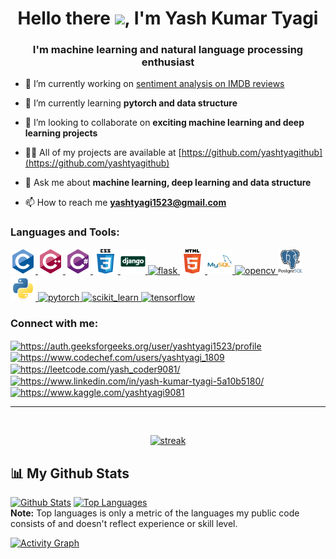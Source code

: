 <h1 align="center">Hello there <img src="https://raw.githubusercontent.com/MartinHeinz/MartinHeinz/master/wave.gif" width="30px">, I'm Yash Kumar Tyagi</h1>
<h3 align="center">I'm machine learning  and natural language processing enthusiast</h3>

- 🔭 I’m currently working on [sentiment analysis on IMDB reviews](https://github.com/yashtyagithub/Sentiment-Analysis-of-IMDB-reviews)

- 🌱 I’m currently learning **pytorch and data structure**

- 👯 I’m looking to collaborate on **exciting machine learning and deep learning projects**

- 👨‍💻 All of my projects are available at [https://github.com/yashtyagithub](https://github.com/yashtyagithub)

- 💬 Ask me about **machine learning, deep learning and data structure**

- 📫 How to reach me **yashtyagi1523@gmail.com**


<h3 align="left">Languages and Tools:</h3>
<p align="left"> <a href="https://www.cprogramming.com/" target="_blank"> <img src="https://raw.githubusercontent.com/devicons/devicon/master/icons/c/c-original.svg" alt="c" width="40" height="40"/> </a> <a href="https://www.w3schools.com/cpp/" target="_blank"> <img src="https://raw.githubusercontent.com/devicons/devicon/master/icons/cplusplus/cplusplus-original.svg" alt="cplusplus" width="40" height="40"/> </a> <a href="https://www.w3schools.com/cs/" target="_blank"> <img src="https://raw.githubusercontent.com/devicons/devicon/master/icons/csharp/csharp-original.svg" alt="csharp" width="40" height="40"/> </a> <a href="https://www.w3schools.com/css/" target="_blank"> <img src="https://raw.githubusercontent.com/devicons/devicon/master/icons/css3/css3-original-wordmark.svg" alt="css3" width="40" height="40"/> </a> <a href="https://www.djangoproject.com/" target="_blank"> <img src="https://raw.githubusercontent.com/devicons/devicon/master/icons/django/django-original.svg" alt="django" width="40" height="40"/> </a> <a href="https://flask.palletsprojects.com/" target="_blank"> <img src="https://www.vectorlogo.zone/logos/pocoo_flask/pocoo_flask-icon.svg" alt="flask" width="40" height="40"/> </a> <a href="https://www.w3.org/html/" target="_blank"> <img src="https://raw.githubusercontent.com/devicons/devicon/master/icons/html5/html5-original-wordmark.svg" alt="html5" width="40" height="40"/> </a> <a href="https://www.mysql.com/" target="_blank"> <img src="https://raw.githubusercontent.com/devicons/devicon/master/icons/mysql/mysql-original-wordmark.svg" alt="mysql" width="40" height="40"/> </a> <a href="https://opencv.org/" target="_blank"> <img src="https://www.vectorlogo.zone/logos/opencv/opencv-icon.svg" alt="opencv" width="40" height="40"/> </a> <a href="https://www.postgresql.org" target="_blank"> <img src="https://raw.githubusercontent.com/devicons/devicon/master/icons/postgresql/postgresql-original-wordmark.svg" alt="postgresql" width="40" height="40"/> </a> <a href="https://www.python.org" target="_blank"> <img src="https://raw.githubusercontent.com/devicons/devicon/master/icons/python/python-original.svg" alt="python" width="40" height="40"/> </a> <a href="https://pytorch.org/" target="_blank"> <img src="https://www.vectorlogo.zone/logos/pytorch/pytorch-icon.svg" alt="pytorch" width="40" height="40"/> </a> <a href="https://scikit-learn.org/" target="_blank"> <img src="https://upload.wikimedia.org/wikipedia/commons/0/05/Scikit_learn_logo_small.svg" alt="scikit_learn" width="40" height="40"/> </a> <a href="https://www.tensorflow.org" target="_blank"> <img src="https://www.vectorlogo.zone/logos/tensorflow/tensorflow-icon.svg" alt="tensorflow" width="40" height="40"/> </a> </p>

<h3 align="left">Connect with me:</h3>
<p align="left">
<a href="https://auth.geeksforgeeks.org/user/https://auth.geeksforgeeks.org/user/yashtyagi1523/profile" target="blank"><img align="center" src="https://raw.githubusercontent.com/rahuldkjain/github-profile-readme-generator/master/src/images/icons/Social/geeks-for-geeks.svg" alt="https://auth.geeksforgeeks.org/user/yashtyagi1523/profile" height="30" width="40" /></a>
<a href="https://www.codechef.com/users/https://www.codechef.com/users/yashtyagi_1809" target="blank"><img align="center" src="https://cdn.jsdelivr.net/npm/simple-icons@3.1.0/icons/codechef.svg" alt="https://www.codechef.com/users/yashtyagi_1809" height="30" width="40" /></a>
<a href="https://www.leetcode.com/https://leetcode.com/yash_coder9081/" target="blank"><img align="center" src="https://raw.githubusercontent.com/rahuldkjain/github-profile-readme-generator/master/src/images/icons/Social/leet-code.svg" alt="https://leetcode.com/yash_coder9081/" height="30" width="40" /></a>
<a href="https://linkedin.com/in/https://www.linkedin.com/in/yash-kumar-tyagi-5a10b5180/" target="blank"><img align="center" src="https://raw.githubusercontent.com/rahuldkjain/github-profile-readme-generator/master/src/images/icons/Social/linked-in-alt.svg" alt="https://www.linkedin.com/in/yash-kumar-tyagi-5a10b5180/" height="30" width="40" /></a>
<a href="https://kaggle.com/https://www.kaggle.com/yashtyagi9081" target="blank"><img align="center" src="https://raw.githubusercontent.com/rahuldkjain/github-profile-readme-generator/master/src/images/icons/Social/kaggle.svg" alt="https://www.kaggle.com/yashtyagi9081" height="30" width="40" /></a>
</p> 

___

<br/>
<p align="center">
    <a href="https://github.com/yashtyagithub/github-readme-streak-stats">
        <img title="🔥 Get streak stats for your profile at git.io/streak-stats" alt="streak" src="https://github-readme-streak-stats.herokuapp.com/?user=yashtyagithub&theme=black-ice&hide_border=true&stroke=0000&background=060A0CD0"/>
    </a>
</p>

## 📊 My Github Stats

<a href="https://github.com/yashtyagithub/github-readme-stats"><img alt="Github Stats" src="https://github-readme-stats.vercel.app/api?username=yashtyagithub&show_icons=true&count_private=true&theme=react&hide_border=true&bg_color=0D1117" /></a>
  <a href="https://github.com/yashtyagithub/github-readme-stats"><img alt="Top Languages" src="https://github-readme-stats.vercel.app/api/top-langs/?username=yashtyagithub&langs_count=8&count_private=true&layout=compact&theme=react&hide_border=true&bg_color=0D1117" /></a>
  <br/>
  <b>Note:</b> Top languages is only a metric of the languages my public code consists of and doesn't reflect experience or skill level.




<a href="https://github.com/yashtyagithub/github-readme-activity-graph"><img alt="Activity Graph" src="https://activity-graph.herokuapp.com/graph?username=yashtyagithub&bg_color=0D1117&color=5BCDEC&line=5BCDEC&point=FFFFFF&hide_border=true" /></a>

<br/>
<br/>
